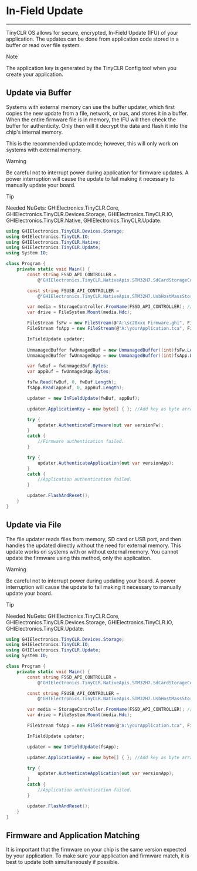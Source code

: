 # In-Field Update
---
TinyCLR OS allows for secure, encrypted, In-Field Update (IFU) of your application. The updates can be done from application code stored in a buffer or read over file system.

> [!Note]
> The application key is generated by the TinyCLR Config tool when you create your application.

## Update via Buffer
Systems with external memory can use the buffer updater, which first copies the new update from a file, network, or bus, and stores it in a buffer. When the entire firmware file is in memory, the IFU will then check the buffer for authenticity. Only then will it decrypt the data and flash it into the chip's internal memory.

This is the recommended update mode; however, this will only work on systems with external memory.

> [!Warning]
> Be careful not to interrupt power during application for firmware updates. A power interruption will cause the update to fail making it necessary to manually update your board.

> [!Tip]
> Needed NuGets: GHIElectronics.TinyCLR.Core, GHIElectronics.TinyCLR.Devices.Storage, GHIElectronics.TinyCLR.IO, GHIElectronics.TinyCLR.Native, GHIElectronics.TinyCLR.Update.

```csharp
using GHIElectronics.TinyCLR.Devices.Storage;
using GHIElectronics.TinyCLR.IO;
using GHIElectronics.TinyCLR.Native;
using GHIElectronics.TinyCLR.Update;
using System.IO;

class Program {
    private static void Main() {
        const string FSSD_API_CONTROLLER = 
            @"GHIElectronics.TinyCLR.NativeApis.STM32H7.SdCardStorageController\0";

        const string FSUSB_API_CONTROLLER = 
            @"GHIElectronics.TinyCLR.NativeApis.STM32H7.UsbHostMassStorageStorageController\0";

        var media = StorageController.FromName(FSSD_API_CONTROLLER); //Update from SD card.
        var drive = FileSystem.Mount(media.Hdc);

        FileStream fsFw = new FileStream(@"A:\sc20xxx Firmware.ghi", FileMode.Open);
        FileStream fsApp = new FileStream(@"A:\yourApplication.tca", FileMode.Open);

        InFieldUpdate updater;
        
        UnmanagedBuffer fwUnmagedBuf = new UnmanagedBuffer((int)fsFw.Length);
        UnmanagedBuffer fwUnmagedApp = new UnmanagedBuffer((int)fsApp.Length);

        var fwBuf = fwUnmagedBuf.Bytes;
        var appBuf = fwUnmagedApp.Bytes;

        fsFw.Read(fwBuf, 0, fwBuf.Length);
        fsApp.Read(appBuf, 0, appBuf.Length);

        updater = new InFieldUpdate(fwBuf, appBuf);

        updater.ApplicationKey = new byte[] { }; //Add key as byte array here.

        try {
            updater.AuthenticateFirmware(out var versionFw);
        }
        catch {
            //Firmware authentication failed.
        }

        try {
            updater.AuthenticateApplication(out var versionApp);
        }
        catch {
            //Application authentication failed.
        }

        updater.FlashAndReset();
    }
}
```

## Update via File

The file updater reads files from memory, SD card or USB port, and then handles the updated directly without the need for external memory. This update works on systems with or without external memory. You cannot update the firmware using this method, only the application.

> [!Warning]
> Be careful not to interrupt power during updating your board. A power interruption will cause the update to fail making it necessary to manually update your board.

> [!Tip]
> Needed NuGets: GHIElectronics.TinyCLR.Core, GHIElectronics.TinyCLR.Devices.Storage, GHIElectronics.TinyCLR.IO, GHIElectronics.TinyCLR.Update.

```csharp
using GHIElectronics.TinyCLR.Devices.Storage;
using GHIElectronics.TinyCLR.IO;
using GHIElectronics.TinyCLR.Update;
using System.IO;

class Program {
    private static void Main() {
        const string FSSD_API_CONTROLLER =
            @"GHIElectronics.TinyCLR.NativeApis.STM32H7.SdCardStorageController\0";

        const string FSUSB_API_CONTROLLER =
            @"GHIElectronics.TinyCLR.NativeApis.STM32H7.UsbHostMassStorageStorageController\0";

        var media = StorageController.FromName(FSSD_API_CONTROLLER); //Using SD card.
        var drive = FileSystem.Mount(media.Hdc);

        FileStream fsApp = new FileStream(@"A:\yourApplication.tca", FileMode.Open);

        InFieldUpdate updater;

        updater = new InFieldUpdate(fsApp);

        updater.ApplicationKey = new byte[] { }; //Add key as byte array here.

        try {
            updater.AuthenticateApplication(out var versionApp);
        }
        catch {
            //Application authentication failed.
        }

        updater.FlashAndReset();
    }
}

```

## Firmware and Application Matching
It is important that the firmware on your chip is the same version expected by your application. To make sure your application and firmware match, it is best to update both simultaneously if possible.
